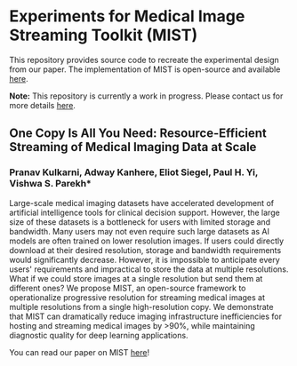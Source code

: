 # Experiments for Medical Image Streaming Toolkit (MIST)

This repository provides source code to recreate the experimental design from our paper. The implementation of MIST is open-source and available [here](https://github.com/UM2ii/MIST).

**Note:** This repository is currently a work in progress. Please contact us for more details [here](mailto:pkulkarni@som.umaryland.edu,vparekh@som.umaryland.edu).

## One Copy Is All You Need: Resource-Efficient Streaming of Medical Imaging Data at Scale

### Pranav Kulkarni, Adway Kanhere, Eliot Siegel, Paul H. Yi, Vishwa S. Parekh*

Large-scale medical imaging datasets have accelerated development of artificial intelligence tools for clinical decision support. However, the large size of these datasets is a bottleneck for users with limited storage and bandwidth. Many users may not even require such large datasets as AI models are often trained on lower resolution images. If users could directly download at their desired resolution, storage and bandwidth requirements would significantly decrease. However, it is impossible to anticipate every users' requirements and impractical to store the data at multiple resolutions. What if we could store images at a single resolution but send them at different ones? We propose MIST, an open-source framework to operationalize progressive resolution for streaming medical images at multiple resolutions from a single high-resolution copy. We demonstrate that MIST can dramatically reduce imaging infrastructure inefficiencies for hosting and streaming medical images by >90%, while maintaining diagnostic quality for deep learning applications.

You can read our paper on MIST [here](https://arxiv.org/abs/2307.00438)!
